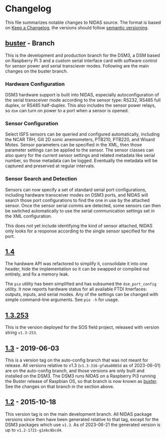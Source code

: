 # Changelog

This file summarizes notable changes to NIDAS source.  The format is based on
[Keep a Changelog], the versions should follow [semantic versioning].

## [buster] - Branch

This is the development and production branch for the DSM3, a DSM based on
Raspberry Pi 3 and a custom serial interface card with software control for
sensor power and serial transciever modes.  Following are the main changes on
the buster branch.

### Hardware Configuration

DSM3 hardware support is built into NIDAS, especially autoconfiguration of the
serial transceiver mode according to the sensor type: RS232, RS485 full
duplex, or RS485 half-duplex.  This also includes the sensor power relays, so
`dsm` can turn on power to a port when a sensor is opened.

### Sensor Configuration

Select ISFS sensors can be queried and configured automatically, including the
NCAR TRH, Gill 2D sonic anemometers, PTB210, PTB220, and Wisard Motes.  Sensor
parameters can be specified in the XML, then those parameter settings can be
applied to the sensor.  The sensor classes can also query for the current
sensor settings and related metadata like serial number, so those metadata can
be logged.  Eventually the metadata will be captured and preserved at regular
intervals.

### Sensor Search and Detection

Sensors can now specify a set of standard serial port configurations,
including hardware transceiver modes on DSM3 ports, and NIDAS will search
those port configurations to find the one in use by the attached sensor.  Once
the sensor serial comms are detected, some sensors can then be switched
automatically to use the serial communication settings set in the XML
configuration.

This does not yet include identifying the kind of sensor attached, NIDAS only
looks for a response according to the single sensor specified for the port.

## [1.4]

The hardware API was refactored to simplify it, consolidate it into one
header, hide the implementation so it can be swapped or compiled out entirely,
and fix a memory leak.

The `pio` utility has been simplified and has subsumed the `dsm_port_config`
utility.  It now reports hardware status for all available FTDI itnerfaces:
outputs, inputs, and serial modes.  Any of the settings can be changed with
simple command-line arguments.  See `pio -h` for usage.

## [1.3.253]

This is the version deployed for the SOS field project, released with version
string `v1.3-253`.

## [1.3] - 2019-06-03

This is a version tag on the auto-config branch that was not meant for
release.  All versions relative to v1.3 (`v1.3-316-gfaba0065d` as of
2023-06-01) are on the auto-config branch, and those versions are only built
and installed on the DSM3.  The DSM3 runs NIDAS on a Raspberry Pi3 running the
Buster release of Raspbian OS, so that branch is now known as [buster].  See
the changes on that branch in the section above.

## [1.2] - 2015-10-18

This version tag is on the main development branch.  All NIDAS package
versions since then have been generated relative to that tag, except for the
DSM3 packages which use `v1.3`.  As of 2023-06-21 the generated version is up
to `v1.2-1721-g1ebc8bcd4`.

<!-- Links -->
[keep a changelog]: https://keepachangelog.com/en/1.0.0/
[semantic versioning]: https://semver.org/spec/v2.0.0.html

<!-- Versions -->
[buster]: https://github.com/ncareol/nidas/tree/buster
[1.4]: https://github.com/ncareol/nidas/compare/v1.3.253...v1.4
[1.3.253]: https://github.com/ncareol/nidas/compare/v1.3...v1.3.253
[1.3]: https://github.com/ncareol/nidas/compare/master...v1.3
[1.2]: https://github.com/ncareol/nidas/releases/tag/v1.2
